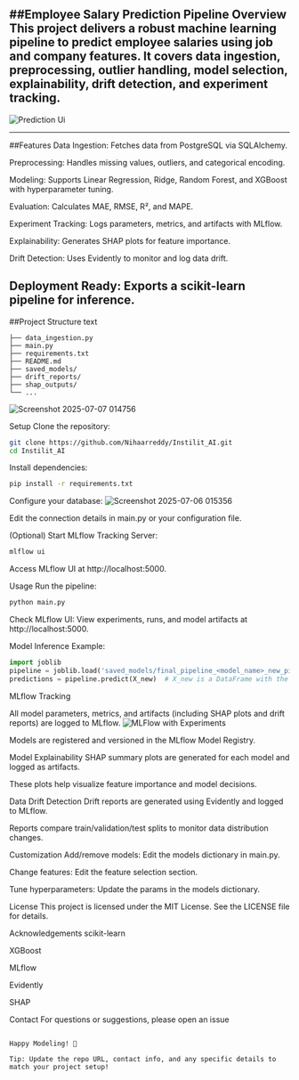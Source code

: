 ##Employee Salary Prediction Pipeline
Overview
This project delivers a robust machine learning pipeline to predict employee salaries using job and company features.
It covers data ingestion, preprocessing, outlier handling, model selection, explainability, drift detection, and experiment tracking.
---
![Prediction Ui](https://github.com/user-attachments/assets/0cf5e97d-65a9-4d3e-a42d-7a4bead14f2d)

---
##Features
Data Ingestion: Fetches data from PostgreSQL via SQLAlchemy.

Preprocessing: Handles missing values, outliers, and categorical encoding.

Modeling: Supports Linear Regression, Ridge, Random Forest, and XGBoost with hyperparameter tuning.

Evaluation: Calculates MAE, RMSE, R², and MAPE.

Experiment Tracking: Logs parameters, metrics, and artifacts with MLflow.

Explainability: Generates SHAP plots for feature importance.

Drift Detection: Uses Evidently to monitor and log data drift.

Deployment Ready: Exports a scikit-learn pipeline for inference.
---
##Project Structure
text
```.
├── data_ingestion.py
├── main.py
├── requirements.txt
├── README.md
├── saved_models/
├── drift_reports/
├── shap_outputs/
└── ...
```

![Screenshot 2025-07-07 014756](https://github.com/user-attachments/assets/b389e78f-cb3c-41d3-9a61-0f4ac132e999)

Setup
Clone the repository:

```bash
git clone https://github.com/Nihaarreddy/Instilit_AI.git
cd Instilit_AI
```
Install dependencies:

```bash
pip install -r requirements.txt
```
Configure your database:
![Screenshot 2025-07-06 015356](https://github.com/user-attachments/assets/a030a7f8-b656-4128-8854-0097a17ea3d5)



Edit the connection details in main.py or your configuration file.

(Optional) Start MLflow Tracking Server:

```bash
mlflow ui
```
Access MLflow UI at http://localhost:5000.

Usage
Run the pipeline:

```bash
python main.py
```
Check MLflow UI:
View experiments, runs, and model artifacts at http://localhost:5000.

Model Inference Example:

```python
import joblib
pipeline = joblib.load('saved_models/final_pipeline_<model_name>_new_pipeline.pkl')
predictions = pipeline.predict(X_new)  # X_new is a DataFrame with the same columns as training
```
MLflow Tracking

All model parameters, metrics, and artifacts (including SHAP plots and drift reports) are logged to MLflow.
![MLFlow with Experiments](https://github.com/user-attachments/assets/e0bf2751-1c31-4308-89eb-90f09a3a14dc)


Models are registered and versioned in the MLflow Model Registry.


Model Explainability
SHAP summary plots are generated for each model and logged as artifacts.

These plots help visualize feature importance and model decisions.

Data Drift Detection
Drift reports are generated using Evidently and logged to MLflow.

Reports compare train/validation/test splits to monitor data distribution changes.

Customization
Add/remove models: Edit the models dictionary in main.py.

Change features: Edit the feature selection section.

Tune hyperparameters: Update the params in the models dictionary.




License
This project is licensed under the MIT License. See the LICENSE file for details.

Acknowledgements
scikit-learn

XGBoost

MLflow

Evidently

SHAP

Contact
For questions or suggestions, please open an issue
```

Happy Modeling! 🚀

Tip: Update the repo URL, contact info, and any specific details to match your project setup!


